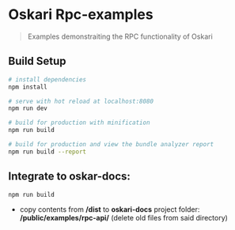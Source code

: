 # Oskari Rpc-examples

> Examples demonstraiting the RPC functionality of Oskari

## Build Setup

``` bash
# install dependencies
npm install

# serve with hot reload at localhost:8080
npm run dev

# build for production with minification
npm run build

# build for production and view the bundle analyzer report
npm run build --report

```
## Integrate to oskar-docs:

`npm run build`  
* copy contents from __/dist__ to __oskari-docs__ project folder: __/public/examples/rpc-api/__ (delete old files from said directory)  
